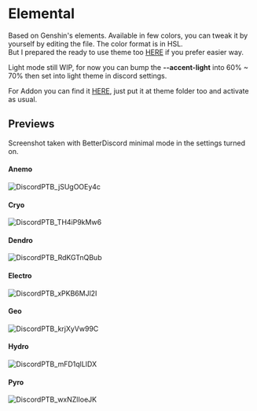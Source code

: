 # **Elemental**  
  
Based on Genshin's elements.
Available in few colors, you can tweak it by yourself by editing the file. The color format is in HSL.  
But I prepared the ready to use theme too [HERE](https://github.com/seilent/nightcord/tree/main/elemental/release) if you prefer easier way.

Light mode still WIP, for now you can bump the **--accent-light** into 60% ~ 70% then set into light theme in discord settings.

For Addon you can find it [HERE](https://github.com/seilent/nightcord-module), just put it at theme folder too and activate as usual.

## **Previews**
Screenshot taken with BetterDiscord minimal mode in the settings turned on. 

#### **Anemo**
![DiscordPTB_jSUgOOEy4c](https://user-images.githubusercontent.com/88354811/128542874-d5409921-1269-4019-9183-812eda9750b7.png)

#### **Cryo**
![DiscordPTB_TH4iP9kMw6](https://user-images.githubusercontent.com/88354811/128542895-bb17981f-b0df-4dc1-b784-1d1465fe0315.png)

#### **Dendro**
![DiscordPTB_RdKGTnQBub](https://user-images.githubusercontent.com/88354811/128542911-7a603f9b-38d7-4b68-ae5b-54005c6a319f.png)

#### **Electro**
![DiscordPTB_xPKB6MJl2I](https://user-images.githubusercontent.com/88354811/128542917-e8252958-81bc-482a-99ca-295ab5005a4d.png)

#### **Geo**
![DiscordPTB_krjXyVw99C](https://user-images.githubusercontent.com/88354811/128542923-0e670e7a-be64-45fb-9f7a-ec94863b64a1.png)

#### **Hydro**
![DiscordPTB_mFD1qlLIDX](https://user-images.githubusercontent.com/88354811/128542926-527187da-f30b-4d5d-ab13-24c31e2ba7b3.png)

#### **Pyro**
![DiscordPTB_wxNZlIoeJK](https://user-images.githubusercontent.com/88354811/128542935-ce62d186-3c84-47b9-b28e-982d8dc6bcf9.png)











